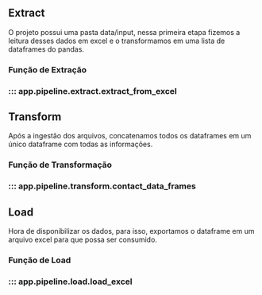 ## Extract

O projeto possui uma pasta data/input, nessa primeira etapa fizemos a leitura desses dados em excel e o transformamos em uma lista de dataframes do pandas.

### Função de Extração

### ::: app.pipeline.extract.extract_from_excel


## Transform
Após a ingestão dos arquivos, concatenamos todos os dataframes em um único dataframe com todas as informações.

### Função de Transformação

### ::: app.pipeline.transform.contact_data_frames

## Load
Hora de disponibilizar os dados, para isso, exportamos o dataframe em um arquivo excel para que possa ser consumido.

### Função de Load

### ::: app.pipeline.load.load_excel

